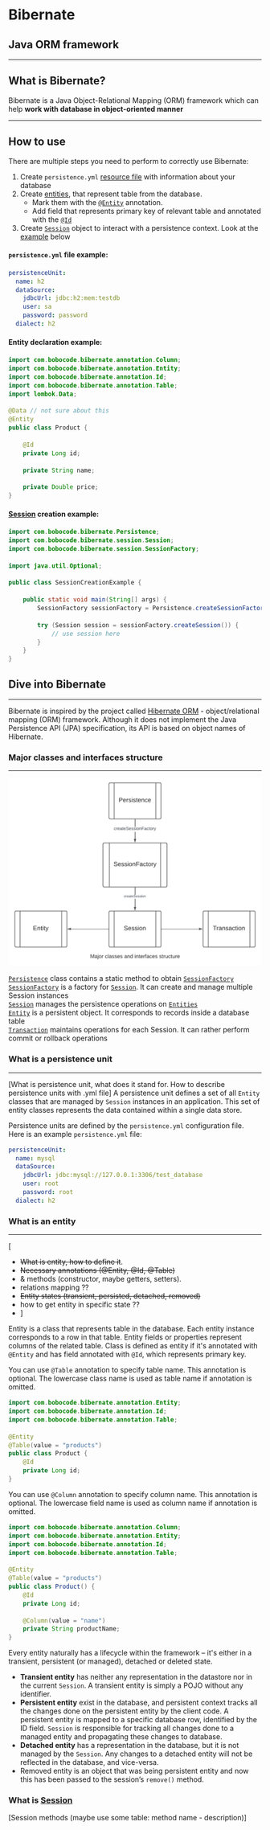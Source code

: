 # Bibernate

## Java ORM framework

---

## What is Bibernate?

Bibernate is a Java Object-Relational Mapping (ORM) framework which can help <b>work with
database in object-oriented manner</b>

---

## How to use

There are multiple steps you need to perform to correctly use Bibernate:

1. Create `persistence.yml` [resource file](#persistenceyml-file-example) with information about your database
2. Create [entities](#entity-declaration-example), that represent table from the database.
    * Mark them with the [`@Entity`](src/main/java/com/bobocode/bibernate/annotation/Entity.java) annotation.
    * Add field that represents primary key of relevant table and annotated with
      the [`@Id`](src/main/java/com/bobocode/bibernate/annotation/Id.java)
3. Create [`Session`](src/main/java/com/bobocode/bibernate/session/Session.java)
   object to interact with a persistence context. Look at
   the [example](#sessionsrcmainjavacombobocodebibernatesessionsessionjava-creation-example) below

#### `persistence.yml` file example:

```yaml
persistenceUnit:
  name: h2
  dataSource:
    jdbcUrl: jdbc:h2:mem:testdb
    user: sa
    password: password
  dialect: h2
```

#### Entity declaration example:

```java
import com.bobocode.bibernate.annotation.Column;
import com.bobocode.bibernate.annotation.Entity;
import com.bobocode.bibernate.annotation.Id;
import com.bobocode.bibernate.annotation.Table;
import lombok.Data;

@Data // not sure about this
@Entity
public class Product {

    @Id
    private Long id;

    private String name;

    private Double price;
}
```

#### [Session](src/main/java/com/bobocode/bibernate/session/Session.java) creation example:

```java
import com.bobocode.bibernate.Persistence;
import com.bobocode.bibernate.session.Session;
import com.bobocode.bibernate.session.SessionFactory;

import java.util.Optional;

public class SessionCreationExample {

    public static void main(String[] args) {
        SessionFactory sessionFactory = Persistence.createSessionFactory("default");

        try (Session session = sessionFactory.createSession()) {
            // use session here
        }
    }
}
```

## Dive into Bibernate

---
Bibernate is inspired by the project called [Hibernate ORM](https://hibernate.org/) -
object/relational mapping (ORM) framework. Although it does not implement the Java
Persistence API (JPA) specification, its API is based on object names of Hibernate.

### Major classes and interfaces structure

---
![](Major%20Classes%20Structure.png)

[`Persistence`](src/main/java/com/bobocode/bibernate/Persistence.java) class contains a static
method to obtain [`SessionFactory`](src/main/java/com/bobocode/bibernate/session/SessionFactory.java) <br>
[`SessionFactory`](src/main/java/com/bobocode/bibernate/session/SessionFactory.java) is a
factory for [`Session`](src/main/java/com/bobocode/bibernate/session/Session.java).
It can create and manage multiple Session instances <br>
[`Session`](src/main/java/com/bobocode/bibernate/session/Session.java)
manages the persistence operations on [`Entities`](src/main/java/com/bobocode/bibernate/annotation/Entity.java) <br>
[`Entity`](src/main/java/com/bobocode/bibernate/annotation/Entity.java) is a persistent object.
It corresponds to records inside a database table <br>
[`Transaction`](src/main/java/com/bobocode/bibernate/transaction/Transaction.java) maintains
operations for each Session. It can rather perform commit or rollback operations

### What is a persistence unit

---
[What is persistence unit, what does it stand for.
How to describe persistence units with .yml file]
A persistence unit defines a set of all `Entity` classes that are managed
by `Session` instances in an application.
This set of entity classes represents the data contained within a single data
store.

Persistence units are defined by the `persistence.yml` configuration file. Here is an example `persistence.yml` file:

```yaml
persistenceUnit:
  name: mysql
  dataSource:
    jdbcUrl: jdbc:mysql://127.0.0.1:3306/test_database
    user: root
    password: root
  dialect: h2
```

### What is an entity

---
[

* ~~What is entity, how to define it~~.
* ~~Necessary annotations (@Entity, @Id, @Table)~~
* & methods (constructor, maybe getters, setters).
* relations mapping ??
* ~~Entity states (transient, persisted, detached, removed)~~
* how to get entity in specific state ??
* ]

Entity is a class that represents table in the database. Each entity instance corresponds to a row in that table.
Entity fields or properties represent columns of the related table.
Class is defined as entity if it's annotated with `@Entity` and has field annotated with `@Id`, which represents primary
key.

You can use `@Table` annotation to specify table name. This annotation is optional. The lowercase class name is used
as table name if annotation is omitted.

```java
import com.bobocode.bibernate.annotation.Entity;
import com.bobocode.bibernate.annotation.Id;
import com.bobocode.bibernate.annotation.Table;

@Entity
@Table(value = "products")
public class Product {
    @Id
    private Long id;
}
```

You can use `@Column` annotation to specify column name. This annotation is optional. The lowercase field name is used
as column name if annotation is omitted.

```java
import com.bobocode.bibernate.annotation.Column;
import com.bobocode.bibernate.annotation.Entity;
import com.bobocode.bibernate.annotation.Id;
import com.bobocode.bibernate.annotation.Table;

@Entity
@Table(value = "products")
public class Product() {
    @Id
    private Long id;

    @Column(value = "name")
    private String productName;
}
```

Every entity naturally has a lifecycle within the framework – it's either in a transient, persistent (or managed),
detached or deleted state.

* **Transient entity** has neither any representation in the datastore nor in the current `Session`.
  A transient entity is simply a POJO without any identifier.
* **Persistent entity** exist in the database, and persistent context tracks all the changes done
  on the persistent entity by the client code. A persistent entity is mapped to a specific database row,
  identified by the ID field. `Session` is responsible for tracking all changes done to a managed entity
  and propagating these changes to database.
* **Detached entity** has a representation in the database, but it is not managed by the `Session`.
  Any changes to a detached entity will not be reflected in the database, and vice-versa.
* Removed entity is an object that was being persistent entity and now this has been passed to the session’s `remove()`
  method.

### What is [Session](src/main/java/com/bobocode/bibernate/session/Session.java)

[Session methods (maybe use some table: method name - description)]


